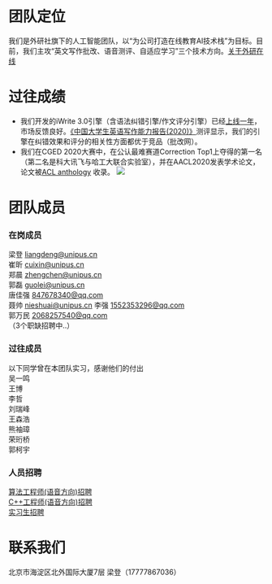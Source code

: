 # 团队定位
  我们是外研社旗下的人工智能团队，以“为公司打造在线教育AI技术栈”为目标。目前，我们主攻“英文写作批改、语音测评、自适应学习”三个技术方向。[关于外研在线](https://book.yunzhan365.com/jivf/fpgo/mobile/index.html)
# 过往成绩 
-   我们开发的iWrite 3.0引擎（含语法纠错引擎/作文评分引擎）已经[上线一年](http://iwrite.unipus.cn/)，市场反馈良好。[《中国大学生英语写作能力报告(2020)》](https://reader.gmw.cn/2020-07/27/content_34032542.htm)测评显示，我们的引擎在纠错效果和评分的相关性方面都优于竞品（批改网）。  
-   我们在CGED 2020大赛中，在公认最难赛道Correction Top1上夺得的第一名（第二名是科大讯飞与哈工大联合实验室），并在AACL2020发表学术论文，论文被[ACL anthology](https://www.aclweb.org/anthology/2020.nlptea-1.8/) 收录。
![](https://unipus-ai.github.io/CGED_correction_top1.jpg)

# 团队成员
###  在岗成员
梁登    liangdeng@unipus.cn  
崔昕   cuixin@unipus.cn  
郑晨   zhengchen@unipus.cn  
郭磊   guolei@unipus.cn  
唐佳强   847678340@qq.com  
聂帅   nieshuai@unipus.cn
李强     1552353296@qq.com  
郭万民    2068257540@qq.com  
（3个职缺招聘中..）

###  过往成员
以下同学曾在本团队实习，感谢他们的付出  
吴一鸣  
王博  
李哲  
刘瑞峰  
王森浩  
熊袖璋  
荣珩桥  
郭柯宇  

### 人员招聘
[算法工程师(语音方向)招聘](https://www.lagou.com/jobs/8028971.html)  
[C++工程师(语音方向)招聘](https://www.lagou.com/jobs/8028985.html)  
[实习生招聘](https://www.lagou.com/jobs/5979292.html)  

# 联系我们
北京市海淀区北外国际大厦7层    梁登（17777867036）  
